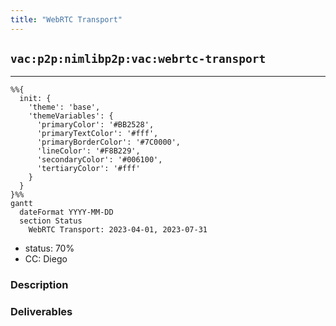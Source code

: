 ```yaml
---
title: "WebRTC Transport"
---
```

## `vac:p2p:nimlibp2p:vac:webrtc-transport`
---

```mermaid
%%{ 
  init: { 
    'theme': 'base', 
    'themeVariables': { 
      'primaryColor': '#BB2528', 
      'primaryTextColor': '#fff', 
      'primaryBorderColor': '#7C0000', 
      'lineColor': '#F8B229', 
      'secondaryColor': '#006100', 
      'tertiaryColor': '#fff' 
    } 
  } 
}%%
gantt
  dateFormat YYYY-MM-DD
  section Status
    WebRTC Transport: 2023-04-01, 2023-07-31
```

- status: 70%
- CC: Diego

### Description


### Deliverables


